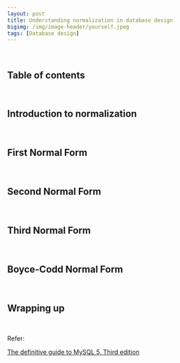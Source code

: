 ```yaml
---
layout: post
title: Understanding normalization in database design
bigimg: /img/image-header/yourself.jpeg
tags: [Database design]
---
```





<br>

## Table of contents





<br>

## Introduction to normalization






<br>

## First Normal Form






<br>

## Second Normal Form





<br>

## Third Normal Form




<br>

## Boyce-Codd Normal Form




<br>

## Wrapping up




<br>

Refer:

[The definitive guide to MySQL 5, Third edition]()